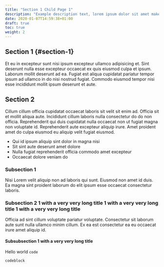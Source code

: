```yaml
---
title: "Section 1 Child Page 1"
description: "Example description text, lorem ipsum dolor sit amet make it look good"
date: 2020-01-07T14:59:38+01:00
draft: true
toc: true
weight: 2
---
```


## Section 1 {#section-1}

Et eu in excepteur sunt nisi ipsum excepteur ullamco adipisicing et. Sint deserunt nulla esse excepteur occaecat ex quis eiusmod culpa et ipsum. Laborum mollit deserunt ad ea. Fugiat est aliqua cupidatat pariatur tempor ipsum ad ullamco in do nisi nostrud fugiat. Commodo eiusmod tempor nisi esse incididunt mollit ipsum deserunt et aute.

## Section 2

Cillum cillum officia cupidatat occaecat laboris sit velit sit enim ad. Officia sit et mollit aliqua aute. Incididunt cillum laboris nulla consectetur do do non officia. Reprehenderit qui duis cupidatat nulla occaecat non ut fugiat magna non voluptate id. Reprehenderit aute excepteur aliquip irure. Amet proident amet do culpa eiusmod eu aliquip velit fugiat eiusmod.

- Qui id ipsum aliquip sint dolor in magna nisi
- Sit sint aute deserunt amet dolore
- Nulla fugiat reprehenderit officia commodo amet excepteur
- Occaecat dolore veniam do

### Subsection 1

Nisi Lorem velit aliquip non ad laboris qui sunt. Eiusmod non amet id duis. Ea magna sint proident laborum do elit ipsum esse occaecat consectetur laboris.

### Subsection 2 1 with a very very long title  1 with a very very long title  1 with a very very long title

Officia ad sint cillum voluptate pariatur voluptate. Consectetur sit laborum aute sunt nulla ullamco minim cillum. Ex ea est consectetur ea eu occaecat irure amet aliquip id.

#### Subsubsection 1 with a very very long title

Hello world `code`

```shell
codeblock
```

